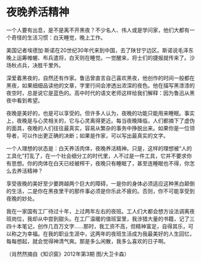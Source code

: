 # 夜晚养活精神

一个人要有出息，是不是离不开黑夜？不少名人、伟人或是学问家，他们大都有一个奇怪的生活习惯：白天睡觉，晚上工作。 

美国记者埃德加·斯诺在20世纪30年代来到中国，去了陕甘宁边区。斯诺说毛泽东晚上运筹帷幄、布兵遣将，白天则在睡觉。一觉醒来，将士们的捷报就传来了。沙场秋点兵，决胜千里外。 

深爱着黑夜的，自然还有作家。鲁迅曾直言自己喜欢黑夜，他创作的时间一般都在黑夜，如果细细品读他的文章，字里行间会渗透出浓深的夜色。他在描写黑漆漆的夜空时，总是说它是蓝色的。高中时代的语文老师这样给我们解释：因为鲁迅从黑夜中看到希望。 

夜晚是美好的，也是可以享受的。但许多人认为，夜晚的功能只能用来睡眠。事实上，夜晚是与心灵相关的，它与心灵离得更近。每当夜晚降临，人们都摘下了虚伪的面具，夜晚的人们往往最真实，容易从繁杂的事务中挣脱出来。如果你是一位领导者，可以作出更正确的决断；如果是作家，可以写出最真实的文字。 

一个人理想的状态是：白天养活肉体，夜晚养活精神。只是，这样的理想被“人的工具化”打乱了，在一个社会细分工的时代里，人不过是一件工具，它并不要求你有思想。你的肉体在白天已经被榨干，夜晚只有睡眠了，甚至连睡眠也不得，你怎么去养活精神？ 

享受夜晚的美好至少要跨越两个巨大的障碍，一是你的身体必须适应这种黑白颠倒的生活，二是你在黑夜里干的那件事必须是你乐此不疲的。否则，你不可能享受到夜晚的妙处。 

我在一家国有工厂待过十年，上过两年左右的夜班。工人们大都会想方设法调离夜班岗位，我却从中尝到甜头。在工厂温暖的值班室里，我涉猎大量的书籍，记了三四十本笔记，创作几百万文字……那时，我工资不高，但精神富足，自得其乐，可以称之为幸福。在我的职业生涯中，这两年的夜班生活成为我最美好的人生回忆，每每想起，就会觉得神清气爽。那是多么闲散，我多么喜欢的日子啊。 

（肖然然摘自《知识窗》2012年第3期 图/大卫卡森）